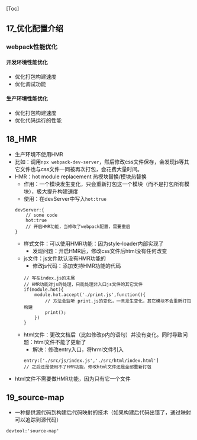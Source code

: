 [Toc]

## 17_优化配置介绍
### webpack性能优化
#### 开发环境性能优化
- 优化打包构建速度
- 优化调试功能

#### 生产环境性能优化
- 优化打包构建速度
- 优化代码运行的性能

## 18_HMR
- 生产环境不使用HMR
- 比如：调用`npx webpack-dev-server`，然后修改css文件保存，会发现js等其它文件也与css文件一同被再次打包，会花费大量时间。
- HMR：hot module replacement 热模块替换/模块热替换
  - 作用：一个模块发生变化，只会重新打包这一个模块（而不是打包所有模块），极大提升构建速度
  - 使用：在devServer中写入`hot:true`
  ```
  devServer:{
      // some code
      hot:true 
      // 开启HMR功能，当修改了webpack配置，需要重启
  }
  ```
  - 样式文件：可以使用HMR功能：因为style-loader内部实现了
      - 发现问题：开启HMR后，修改css文件后html没有任何改变
  - js文件：js文件默认没有HMR功能的
    - 修改js代码：添加支持HMR功能的代码
    ```
    // 写在index.js的末尾
    // HMR功能对js的处理，只能处理非入口js文件的其它文件
    if(module.hot){
        module.hot.accept('./print.js',function(){
            // 方法会监听 print.js的变化，一旦发生变化，其它模块不会重新打包构建
            print();
        })
    }
    ```
  - html文件：更改文档后（比如修改p内的语句）并没有变化。同时导致问题：html文件不能了更新了
    - 解决：修改entry入口，将hrml文件引入
    ```
    entry:['./src/js/index.js','./src/html/index.html']
    // 之后还是使用不了HMR功能，修改html文件还是全部重新打包
    ```
- html文件不需要做HMR功能，因为只有它一个文件

## 19_source-map
- 一种提供源代码到构建后代码映射的技术（如果构建后代码出错了，通过映射可以追踪到源代码）
```
devtool:'source-map'
```

